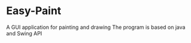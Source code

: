 # Easy-Paint
A GUI application for painting and drawing
The program is based on java and Swing API

